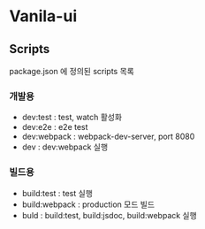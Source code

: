 # Vanila-ui

## Scripts

package.json 에 정의된 scripts 목록

### 개발용

- dev:test : test, watch 활성화
- dev:e2e : e2e test
- dev:webpack : webpack-dev-server, port 8080
- dev : dev:webpack 실행

### 빌드용

- build:test : test 실행
- build:webpack : production 모드 빌드
- buld : build:test, build:jsdoc, build:webpack 실행


